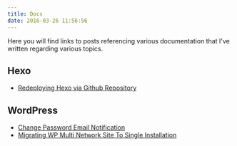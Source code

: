 ```yaml
---
title: Docs
date: 2016-03-26 11:56:56
---
```

Here you will find links to posts referencing various documentation that I've written regarding various topics.
## Hexo
* [Redeploying Hexo via Github Repository](/2016/03/14/Redeploying-Hexo-via-Github-Redeploying/)

## WordPress
* [Change Password Email Notification](/2017/03/01/Change-Password-Email-Notification-On-WordPress/)
* [Migrating WP Multi Network Site To Single Installation](/2017/03/03/Notes-On-Migrating-WP-Multi-Network-Site-To-Single-Installation/)
